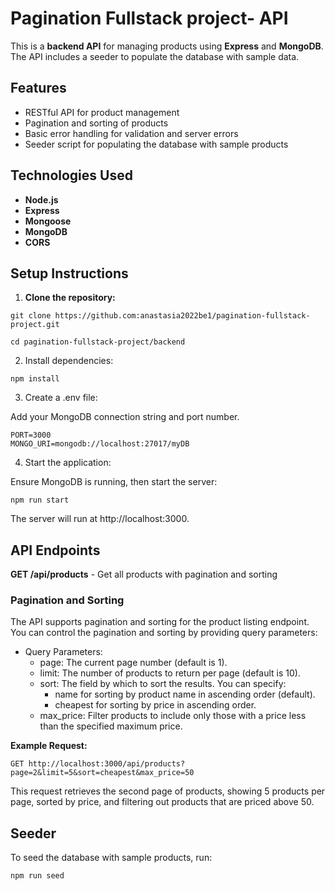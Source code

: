 # Pagination Fullstack project- API

This is a **backend API** for managing products using **Express** and **MongoDB**. The API includes a seeder to populate the database with sample data.

## Features

- RESTful API for product management
- Pagination and sorting of products
- Basic error handling for validation and server errors
- Seeder script for populating the database with sample products

## Technologies Used

- **Node.js**
- **Express**
- **Mongoose**
- **MongoDB**
- **CORS**

## Setup Instructions

1. **Clone the repository:**

```
git clone https://github.com:anastasia2022be1/pagination-fullstack-project.git

cd pagination-fullstack-project/backend
```

2. Install dependencies:

```
npm install
```

3. Create a .env file:

Add your MongoDB connection string and port number.

```
PORT=3000
MONGO_URI=mongodb://localhost:27017/myDB
```

4. Start the application:

Ensure MongoDB is running, then start the server:

```
npm run start
```

The server will run at http://localhost:3000.

## API Endpoints

**GET /api/products** - Get all products with pagination and sorting

### Pagination and Sorting

The API supports pagination and sorting for the product listing endpoint. You can control the pagination and sorting by providing query parameters:

- Query Parameters:
  - page: The current page number (default is 1).
  - limit: The number of products to return per page (default is 10).
  - sort: The field by which to sort the results. You can specify:
    - name for sorting by product name in ascending order (default).
    - cheapest for sorting by price in ascending order.
  - max_price: Filter products to include only those with a price less than the specified maximum price.

**Example Request:**

```
GET http://localhost:3000/api/products?page=2&limit=5&sort=cheapest&max_price=50
```

This request retrieves the second page of products, showing 5 products per page, sorted by price, and filtering out products that are priced above 50.

## Seeder

To seed the database with sample products, run:

```
npm run seed
```
